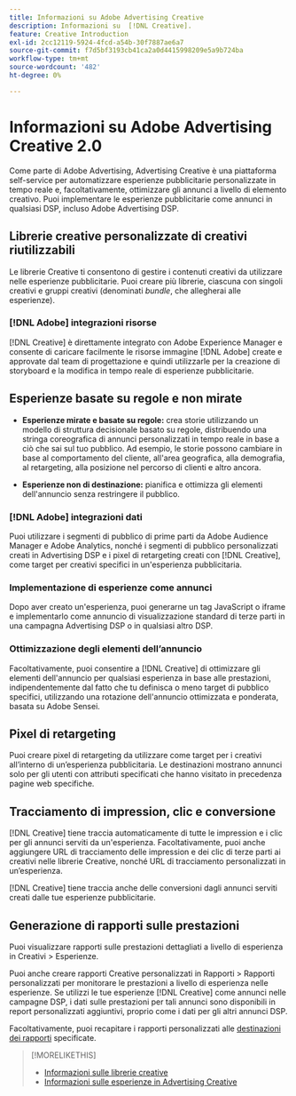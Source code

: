 ```yaml
---
title: Informazioni su Adobe Advertising Creative
description: Informazioni su  [!DNL Creative].
feature: Creative Introduction
exl-id: 2cc12119-5924-4fcd-a54b-30f7887ae6a7
source-git-commit: f7d5bf3193cb41ca2a0d4415998209e5a9b724ba
workflow-type: tm+mt
source-wordcount: '482'
ht-degree: 0%

---
```


# Informazioni su Adobe Advertising Creative 2.0

<!-- verify all and rewrite to include new stuff -->

Come parte di Adobe Advertising, Advertising Creative è una piattaforma self-service per automatizzare esperienze pubblicitarie personalizzate in tempo reale e, facoltativamente, ottimizzare gli annunci a livello di elemento creativo.<!-- Verify --> Puoi implementare le esperienze pubblicitarie come annunci in qualsiasi DSP, incluso Adobe Advertising DSP.

## Librerie creative personalizzate di creativi riutilizzabili

Le librerie Creative ti consentono di gestire i contenuti creativi da utilizzare nelle esperienze pubblicitarie. Puoi creare più librerie, ciascuna con singoli creativi e gruppi creativi (denominati *bundle*, che allegherai alle esperienze).

### [!DNL Adobe] integrazioni risorse

[!DNL Creative] è direttamente integrato con Adobe Experience Manager e consente di caricare facilmente le risorse immagine [!DNL Adobe] create e approvate dal team di progettazione e quindi utilizzarle per la creazione di storyboard e la modifica in tempo reale di esperienze pubblicitarie.

## Esperienze basate su regole e non mirate

* **Esperienze mirate e basate su regole:** crea storie utilizzando un modello di struttura decisionale basato su regole, distribuendo una stringa coreografica di annunci personalizzati in tempo reale in base a ciò che sai sul tuo pubblico. Ad esempio, le storie possono cambiare in base al comportamento del cliente, all&#39;area geografica, alla demografia, al retargeting, alla posizione nel percorso di clienti e altro ancora.

* **Esperienze non di destinazione:** pianifica e ottimizza gli elementi dell&#39;annuncio senza restringere il pubblico.

### [!DNL Adobe] integrazioni dati

Puoi utilizzare i segmenti di pubblico di prime parti da Adobe Audience Manager e Adobe Analytics, nonché i segmenti di pubblico personalizzati creati in Advertising DSP e i pixel di retargeting creati con [!DNL Creative], come target per creativi specifici in un&#39;esperienza pubblicitaria. <!-- Advertiser should be able to target all segments that are available in DSP for targeting -->

### Implementazione di esperienze come annunci

Dopo aver creato un&#39;esperienza, puoi generarne un tag JavaScript o iframe e implementarlo come annuncio di visualizzazione standard di terze parti in una campagna Advertising DSP o in qualsiasi altro DSP.<!-- Will add video and other ad formats; not sure if they'll be available for both standard and dynamic ads. -->

### Ottimizzazione degli elementi dell’annuncio

Facoltativamente, puoi consentire a [!DNL Creative] di ottimizzare gli elementi dell&#39;annuncio per qualsiasi esperienza in base alle prestazioni, indipendentemente dal fatto che tu definisca o meno target di pubblico specifici, utilizzando una rotazione dell&#39;annuncio ottimizzata e ponderata, basata su Adobe Sensei.

<!--
[!DNL Creative] serves first-party ads and triggers third-party ads for the experience based on the specified targeting (when applicable), scheduling, ad rotation, and optimization goal options 
-->

## Pixel di retargeting

Puoi creare pixel di retargeting da utilizzare come target per i creativi all’interno di un’esperienza pubblicitaria. Le destinazioni mostrano annunci solo per gli utenti con attributi specificati che hanno visitato in precedenza pagine web specifiche.

## Tracciamento di impression, clic e conversione

[!DNL Creative] tiene traccia automaticamente di tutte le impression e i clic per gli annunci serviti da un&#39;esperienza. Facoltativamente, puoi anche aggiungere URL di tracciamento delle impression e dei clic di terze parti ai creativi nelle librerie Creative, nonché URL di tracciamento personalizzati in un’esperienza.

[!DNL Creative] tiene traccia anche delle conversioni dagli annunci serviti creati dalle tue esperienze pubblicitarie.<!-- Verify wording; anything important to add here? We do track them for all users, right? Or is it optional?  -->

<!--
 [Don't need to mention] When an ad is served, the DSP that buys the ad first tracks the impression, and then passes the impression information to [!DNL Creative]. [!DNL Creative] first tracks a click on an ad, and it then passes the click information
to the DSP.
-->

## Generazione di rapporti sulle prestazioni

Puoi visualizzare rapporti sulle prestazioni dettagliati a livello di esperienza in Creativi > Esperienze.

Puoi anche creare rapporti Creative personalizzati in Rapporti > Rapporti personalizzati per monitorare le prestazioni a livello di esperienza nelle esperienze. Se utilizzi le tue esperienze [!DNL Creative] come annunci nelle campagne DSP, i dati sulle prestazioni per tali annunci sono disponibili in report personalizzati aggiuntivi, proprio come i dati per gli altri annunci DSP. <!-- Verify that [!DNL Creative] users have access to ALL other reports. -->

Facoltativamente, puoi recapitare i rapporti personalizzati alle [destinazioni dei rapporti](/help/dsp/reports/report-destinations/report-destination-about.md) specificate.

<!--
>* [Overview of implementing Adobe Advertising Creative](/help/creative/introduction/implementation-overview.md)
>* [How the user interface is organized](/help/creative/introduction/ui.md)
-->

>[!MORELIKETHIS]
>
>* [Informazioni sulle librerie creative](/help/creative/creative-libraries/creative-libraries-about.md)
>* [Informazioni sulle esperienze in Advertising Creative](/help/creative/experiences/experience-about.md)

